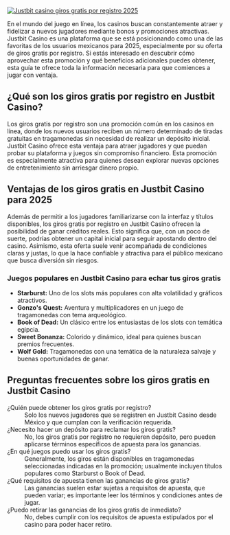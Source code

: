 [![Justbit casino giros gratis por registro 2025](https://123-caf.pages.dev/gitsignup.png)](https://vrmoo.ru/Bt82HjjY)

<p>En el mundo del juego en línea, los casinos buscan constantemente atraer y fidelizar a nuevos jugadores mediante bonos y promociones atractivas. Justbit Casino es una plataforma que se está posicionando como una de las favoritas de los usuarios mexicanos para 2025, especialmente por su oferta de giros gratis por registro. Si estás interesado en descubrir cómo aprovechar esta promoción y qué beneficios adicionales puedes obtener, esta guía te ofrece toda la información necesaria para que comiences a jugar con ventaja.</p>  <h2>¿Qué son los giros gratis por registro en Justbit Casino?</h2> <p>Los giros gratis por registro son una promoción común en los casinos en línea, donde los nuevos usuarios reciben un número determinado de tiradas gratuitas en tragamonedas sin necesidad de realizar un depósito inicial. Justbit Casino ofrece esta ventaja para atraer jugadores y que puedan probar su plataforma y juegos sin compromiso financiero. Esta promoción es especialmente atractiva para quienes desean explorar nuevas opciones de entretenimiento sin arriesgar dinero propio.</p>  <h2>Ventajas de los giros gratis en Justbit Casino para 2025</h2> <p>Además de permitir a los jugadores familiarizarse con la interfaz y títulos disponibles, los giros gratis por registro en Justbit Casino ofrecen la posibilidad de ganar créditos reales. Esto significa que, con un poco de suerte, podrías obtener un capital inicial para seguir apostando dentro del casino. Asimismo, esta oferta suele venir acompañada de condiciones claras y justas, lo que la hace confiable y atractiva para el público mexicano que busca diversión sin riesgos.</p>  <h3>Juegos populares en Justbit Casino para echar tus giros gratis</h3> <ul>   <li><strong>Starburst:</strong> Uno de los slots más populares con alta volatilidad y gráficos atractivos.</li>   <li><strong>Gonzo's Quest:</strong> Aventura y multiplicadores en un juego de tragamonedas con tema arqueológico.</li>   <li><strong>Book of Dead:</strong> Un clásico entre los entusiastas de los slots con temática egipcia.</li>   <li><strong>Sweet Bonanza:</strong> Colorido y dinámico, ideal para quienes buscan premios frecuentes.</li>   <li><strong>Wolf Gold:</strong> Tragamonedas con una temática de la naturaleza salvaje y buenas oportunidades de ganar.</li> </ul>  <h2>Preguntas frecuentes sobre los giros gratis en Justbit Casino</h2> <dl>   <dt>¿Quién puede obtener los giros gratis por registro?</dt>   <dd>Solo los nuevos jugadores que se registren en Justbit Casino desde México y que cumplan con la verificación requerida.</dd>    <dt>¿Necesito hacer un depósito para reclamar los giros gratis?</dt>   <dd>No, los giros gratis por registro no requieren depósito, pero pueden aplicarse términos específicos de apuesta para los ganancias.</dd>    <dt>¿En qué juegos puedo usar los giros gratis?</dt>   <dd>Generalmente, los giros están disponibles en tragamonedas seleccionadas indicadas en la promoción; usualmente incluyen títulos populares como Starburst o Book of Dead.</dd>    <dt>¿Qué requisitos de apuesta tienen las ganancias de giros gratis?</dt>   <dd>Las ganancias suelen estar sujetas a requisitos de apuesta, que pueden variar; es importante leer los términos y condiciones antes de jugar.</dd>    <dt>¿Puedo retirar las ganancias de los giros gratis de inmediato?</dt>   <dd>No, debes cumplir con los requisitos de apuesta estipulados por el casino para poder hacer retiro.</dd> </dl>